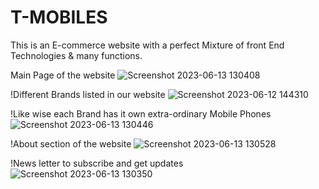# T-MOBILES
This is an E-commerce website with a perfect Mixture of front End Technologies &amp; many functions.


Main Page of the website
![Screenshot 2023-06-13 130408](https://github.com/Syed1012/T-MOBILES/assets/84576013/d669340a-a048-4f61-bff3-431c51a84d4e)

!Different Brands listed in our website
![Screenshot 2023-06-12 144310](https://github.com/Syed1012/T-MOBILES/assets/84576013/85ae110d-7a12-4e86-ad6e-ba7f58edcb6a)

!Like wise each Brand has it own extra-ordinary Mobile Phones
![Screenshot 2023-06-13 130446](https://github.com/Syed1012/T-MOBILES/assets/84576013/e0a6cde6-86c5-42b4-b4c3-047ca4464b2d)

!About section of the website
![Screenshot 2023-06-13 130528](https://github.com/Syed1012/T-MOBILES/assets/84576013/6581d2e3-325c-4ebb-b4a4-c3f07501bfc1)

!News letter to subscribe and get updates
![Screenshot 2023-06-13 130350](https://github.com/Syed1012/T-MOBILES/assets/84576013/9964c492-2d80-4a69-b27d-301115973306)
